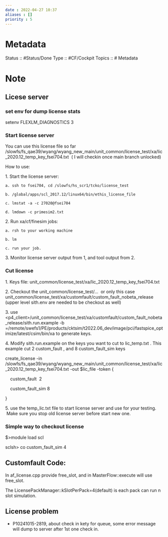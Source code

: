 ```yaml
---
date : 2022-04-27 10:37
aliases : []
priority : 5
---
```

# Metadata
Status :: #Status/Done 
Type :: #CF/Cockpit 
Topics :: # Metadata
# Note
## Licese server
### set env for dump license stats
setenv FLEXLM_DIAGNOSTICS 3

### Start license server

You can use this license file so far /slowfs/fs_qae39/wyang/wyang_new_main/unit_common/license_test/xa/lic_2020.12_temp_key_fsei704.txt  ( I will checkin once main branch unlocked)

How to use:

1. Start the license server:

	a. ssh to fsei704, cd /slowfs/hs_scr1/tcko/license_test

	b. /global/apps/scl_2017.12/linux64/bin/ethis_license_file

	c. lmstat -a -c 27020@fsei704

	d. lmdown -c primesim2.txt

2. Run xa/cf/finesim jobs:

	a. rsh to your working machine

	b. lm

	c. run your job.

3. Monitor license server output from 1, and tool output from 2.

### Cut license

1. Keys file: unit_common/license_test/xa/lic_2020.12_temp_key_fsei704.txt

2. Checkout the unit_common/license_test/…  or only this case  unit_common/license_test/xa/customfault/custom_fault_nobeta_release   (upper level sith.env are needed to be checkout as well)

3. use <p4_client>/unit_common/license_test/xa/customfault/custom_fault_nobeta_release/sith.run.example -b =/remote/swefs1/PE/products/cktsim/t2022.06_dev/image/pci/fastspice_optimize/latest/csim/bin/xa to generate keys.

4. Modify sith.run.example on the keys you want to cut to lic_temp.txt . This example cut 2 custom_fault , and 8 custom_fault_sim keys

create_license -in /slowfs/fs_qae39/wyang/wyang_new_main/unit_common/license_test/xa/lic_2020.12_temp_key_fsei704.txt -out $lic_file -token {

    custom_fault  2

    custom_fault_sim 8

}

5. use the temp_lic.txt file to start license server and use for your testing.  Make sure you stop old license server before start new one.

### Simple way to checkout license

$>module load scl

sclsh> co custom_fault_sim 4

## Customfault Code:

In af_license.cpp provide free_slot, and in MasterFlow::execute will use free_slot.

The LicensePackManager::kSlotPerPack=4(default) is each pack can run n slot simulation.
## License problem
* P10241015-2819, about check in kety for queue, some error message will dump to server after 1st one check in.